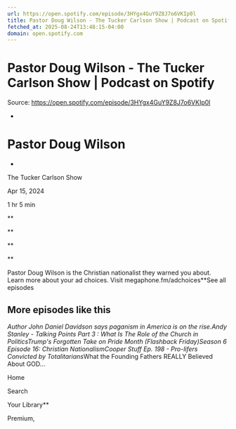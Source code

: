 ```yaml
---
url: https://open.spotify.com/episode/3HYgx4GuY9Z8J7o6VKIp0l
title: Pastor Doug Wilson - The Tucker Carlson Show | Podcast on Spotify
fetched_at: 2025-08-24T13:48:15-04:00
domain: open.spotify.com
---
```


# Pastor Doug Wilson - The Tucker Carlson Show | Podcast on Spotify

Source: https://open.spotify.com/episode/3HYgx4GuY9Z8J7o6VKIp0l

*
# Pastor Doug Wilson

*

The Tucker Carlson Show

Apr 15, 2024

1 hr 5 min

**

**

**

**

Pastor Doug Wilson is the Christian nationalist they warned you about. Learn more about your ad choices. Visit megaphone.fm/adchoices**See all episodes

## More episodes like this

*Author John Daniel Davidson says paganism in America is on the rise.*Andy Stanley - Talking Points Part 3 : What Is The Role of the Church in Politics*Trump&#x27;s Forgotten Take on Pride Month (Flashback Friday)*Season 6 Episode 16: Christian Nationalism*Cooper Stuff Ep. 198 - Pro-lifers Convicted by Totalitarians*What the Founding Fathers REALLY Believed About GOD...

Home

Search

Your Library**

Premium,
